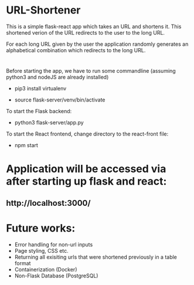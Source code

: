 # **URL-Shortener**

This is a simple flask-react app which takes an URL and shortens it. This shortened verion of the URL redirects to the user to the long URL.

For each long URL given by the user the application randomly generates an alphabetical combination which redirects to the long URL.
#
Before starting the app, we  have to run some commandline (assuming python3 and nodeJS are already installed)

  - pip3 install virtualenv 
  
  - source flask-server/venv/bin/activate
  
To start the Flask backend:
  - python3 flask-server/app.py  

To start the React frontend, change directory to the react-front file:
  - npm start
#
# Application will be accessed via after starting up flask and react:
##  http://localhost:3000/


#
# Future works:
  - Error handling for non-url inputs
  - Page styling, CSS etc.
  - Returning all exisiting urls that were shortened previously in a table format
  - Containerization (Docker)
  - Non-Flask Database (PostgreSQL)
  
